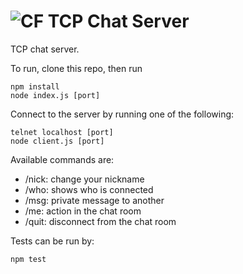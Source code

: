 ![CF](http://i.imgur.com/7v5ASc8.png) TCP Chat Server
===

TCP chat server.

To run, clone this repo, then run

    npm install
    node index.js [port]

Connect to the server by running one of the following:

    telnet localhost [port]
    node client.js [port]

Available commands are:

  - /nick: change your nickname
  - /who: shows who is connected
  - /msg: private message to another
  - /me: action in the chat room
  - /quit: disconnect from the chat room

Tests can be run by:

    npm test
